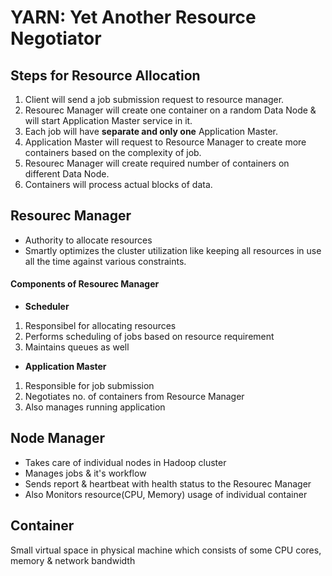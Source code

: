 # YARN: Yet Another Resource Negotiator

## Steps for Resource Allocation
1. Client will send a job submission request to resource manager.
2. Resourec Manager will create one container on a random Data Node & will start Application Master service in it.
3. Each job will have **separate and only one** Application Master.
4. Application Master will request to Resource Manager to create more containers based on the complexity of job.
5. Resourec Manager will create required number of containers on different Data Node.
6. Containers will process actual blocks of data.

## Resourec Manager
- Authority to allocate resources
- Smartly optimizes the cluster utilization like keeping all resources in use all the time against various constraints.

#### Components of Resourec Manager
- **Scheduler**
1. Responsibel for allocating resources 
2. Performs scheduling of jobs based on resource requirement
3. Maintains queues as well

- **Application Master**
1. Responsible for job submission
2. Negotiates no. of containers from Resource Manager
3. Also manages running application

## Node Manager
- Takes care of individual nodes in Hadoop cluster
- Manages jobs & it's workflow
- Sends report & heartbeat with health status to the Resourec Manager
- Also Monitors resource(CPU, Memory) usage of individual container

## Container
Small virtual space in physical machine which consists of some CPU cores, memory & network bandwidth